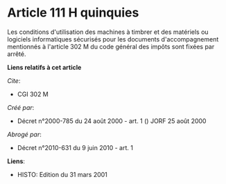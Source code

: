 # Article 111 H quinquies

Les conditions d'utilisation des machines à timbrer et des matériels ou logiciels informatiques sécurisés pour les documents
d'accompagnement mentionnés à l'article 302 M du code général des impôts sont fixées par arrêté.

**Liens relatifs à cet article**

_Cite_:

  - CGI 302 M

_Créé par_:

  - Décret n°2000-785 du 24 août 2000 - art. 1 () JORF 25 août 2000

_Abrogé par_:

  - Décret n°2010-631 du 9 juin 2010 - art. 1

**Liens**:

  - HISTO: Edition du 31 mars 2001
